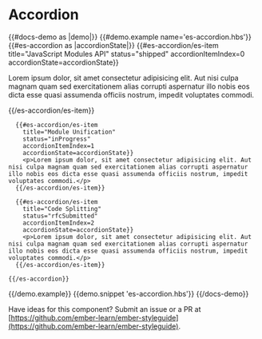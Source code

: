 # Accordion

{{#docs-demo as |demo|}}
  {{#demo.example name='es-accordion.hbs'}}
    {{#es-accordion as |accordionState|}}
      {{#es-accordion/es-item
        title="JavaScript Modules API"
        status="shipped"
        accordionItemIndex=0
        accordionState=accordionState}}
        <p>Lorem ipsum dolor, sit amet consectetur adipisicing elit. Aut nisi culpa magnam quam sed exercitationem alias corrupti aspernatur illo nobis eos dicta esse quasi assumenda officiis nostrum, impedit voluptates commodi.</p>
      {{/es-accordion/es-item}}

      {{#es-accordion/es-item
        title="Module Unification"
        status="inProgress"
        accordionItemIndex=1
        accordionState=accordionState}}
        <p>Lorem ipsum dolor, sit amet consectetur adipisicing elit. Aut nisi culpa magnam quam sed exercitationem alias corrupti aspernatur illo nobis eos dicta esse quasi assumenda officiis nostrum, impedit voluptates commodi.</p>
      {{/es-accordion/es-item}}

      {{#es-accordion/es-item
        title="Code Splitting"
        status="rfcSubmitted"
        accordionItemIndex=2
        accordionState=accordionState}}
        <p>Lorem ipsum dolor, sit amet consectetur adipisicing elit. Aut nisi culpa magnam quam sed exercitationem alias corrupti aspernatur illo nobis eos dicta esse quasi assumenda officiis nostrum, impedit voluptates commodi.</p>
      {{/es-accordion/es-item}}

    {{/es-accordion}}
  {{/demo.example}}
  {{demo.snippet 'es-accordion.hbs'}}
{{/docs-demo}}

<aside role="note">

Have ideas for this component? Submit an issue or a PR at [https://github.com/ember-learn/ember-styleguide](https://github.com/ember-learn/ember-styleguide).

</aside>